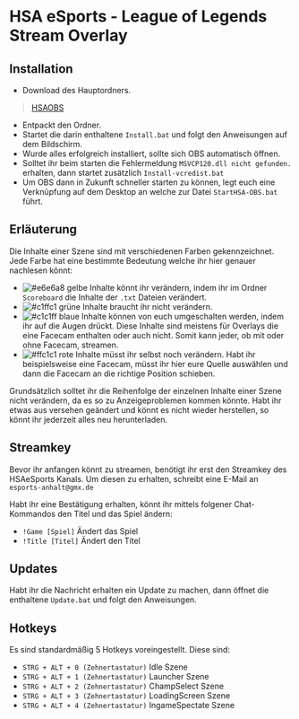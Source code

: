 # HSA eSports - League of Legends Stream Overlay
## Installation
* Download des Hauptordners.
>[HSAOBS](Install/HSAOBS.zip)
* Entpackt den Ordner.
* Startet die darin enthaltene `Install.bat` und folgt den Anweisungen auf dem Bildschirm.
* Wurde alles erfolgreich installiert, sollte sich OBS automatisch öffnen.
* Solltet ihr beim starten die Fehlermeldung `MSVCP120.dll nicht gefunden.` erhalten, dann startet zusätzlich `Install-vcredist.bat`
* Um OBS dann in Zukunft schneller starten zu können, legt euch eine Verknüpfung auf dem Desktop an welche zur Datei `StartHSA-OBS.bat` führt.

## Erläuterung
Die Inhalte einer Szene sind mit verschiedenen Farben gekennzeichnet. Jede Farbe hat eine bestimmte Bedeutung welche ihr hier genauer nachlesen könnt:

* ![#e6e6a8](https://placehold.it/60x15/e6e6a8/000000?text=+) gelbe Inhalte könnt ihr verändern, indem ihr im Ordner `Scoreboard` die Inhalte der `.txt` Dateien verändert.
* ![#c1ffc1](https://placehold.it/60x15/c1ffc1/000000?text=+) grüne Inhalte braucht ihr nicht verändern.
* ![#c1c1ff](https://placehold.it/60x15/c1c1ff/000000?text=+) blaue Inhalte können von euch umgeschalten werden, indem ihr auf die Augen drückt. Diese Inhalte sind meistens für Overlays die eine Facecam enthalten oder auch nicht. Somit kann jeder, ob mit oder ohne Facecam, streamen.
* ![#ffc1c1](https://placehold.it/60x15/ffc1c1/000000?text=+) rote Inhalte müsst ihr selbst noch verändern. Habt ihr beispielsweise eine Facecam, müsst ihr hier eure Quelle auswählen und dann die Facecam an die richtige Position schieben.

Grundsätzlich solltet ihr die Reihenfolge der einzelnen Inhalte einer Szene nicht verändern, da es so zu Anzeigeproblemen kommen könnte. Habt ihr etwas aus versehen geändert und könnt es nicht wieder herstellen, so könnt ihr jederzeit alles neu herunterladen.

## Streamkey
Bevor ihr anfangen könnt zu streamen, benötigt ihr erst den Streamkey des HSAeSports Kanals. Um diesen zu erhalten, schreibt eine E-Mail an `esports-anhalt@gmx.de`

Habt ihr eine Bestätigung erhalten, könnt ihr mittels folgener Chat-Kommandos den Titel und das Spiel ändern:
* `!Game [Spiel]` Ändert das Spiel
* `!Title [Titel]` Ändert den Titel

## Updates
Habt ihr die Nachricht erhalten ein Update zu machen, dann öffnet die enthaltene `Update.bat` und folgt den Anweisungen.

## Hotkeys
Es sind standardmäßig 5 Hotkeys voreingestellt. Diese sind:
* `STRG + ALT + 0 (Zehnertastatur)` Idle Szene
* `STRG + ALT + 1 (Zehnertastatur)` Launcher Szene
* `STRG + ALT + 2 (Zehnertastatur)` ChampSelect Szene
* `STRG + ALT + 3 (Zehnertastatur)` LoadingScreen Szene
* `STRG + ALT + 4 (Zehnertastatur)` IngameSpectate Szene

